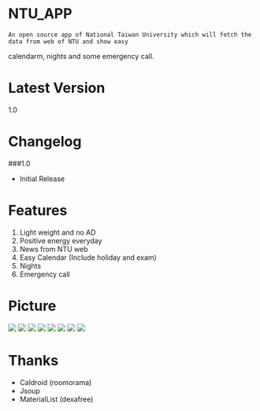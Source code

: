 NTU_APP
========
    An open source app of National Taiwan University which will fetch the data from web of NTU and show easy 
calendarm, nights and some emergency call.

Latest Version
========
1.0

Changelog
========
###1.0
* Initial Release


Features
========
1. Light weight and no AD 
2. Positive energy everyday
3. News from NTU web
4. Easy Calendar (Include holiday and exam)
5. Nights
6. Emergency call

Picture
========
<img src="http://truth.bahamut.com.tw/s01/201504/69b0c97d426fbfeb14f33ca27bc9109b.PNG">

<img src="http://truth.bahamut.com.tw/s01/201504/70d54003a1899c2e509b573f139d1830.PNG">

<img src="http://truth.bahamut.com.tw/s01/201504/8c65130c83838d249a33e3382a21de24.PNG">

<img src="http://truth.bahamut.com.tw/s01/201504/2dc252fc92acf9a7a12ced438d120a8c.PNG">

<img src="http://truth.bahamut.com.tw/s01/201504/b5b8f5b4e9dcb8f098f5e8c58ecc6a64.PNG">

<img src="http://truth.bahamut.com.tw/s01/201504/777d49f4d19916441d43030a6880faeb.PNG">

<img src="http://truth.bahamut.com.tw/s01/201504/54c87eb8cada9796768e4679a9abf548.PNG">

<img src="http://truth.bahamut.com.tw/s01/201504/0eb14bfd2c85b18517ed49b3f85d4496.PNG">

Thanks
========
* Caldroid (roomorama)
* Jsoup
* MaterialList (dexafree)
